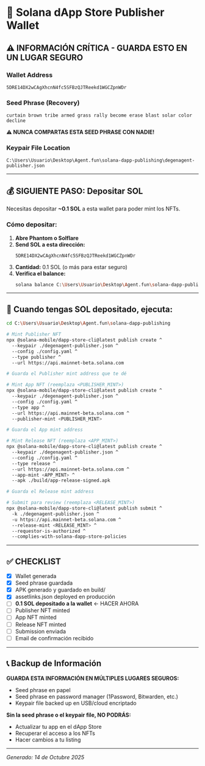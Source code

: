 # 🔑 Solana dApp Store Publisher Wallet

## ⚠️ INFORMACIÓN CRÍTICA - GUARDA ESTO EN UN LUGAR SEGURO

### Wallet Address
```
5DRE14DX2wCAgXhcnN4fc5SFBzQJTReekd1WGCZpnWDr
```

### Seed Phrase (Recovery)
```
curtain brown tribe armed grass rally become erase blast solar color decline
```

**⚠️ NUNCA COMPARTAS ESTA SEED PHRASE CON NADIE!**

### Keypair File Location
```
C:\Users\Usuario\Desktop\Agent.fun\solana-dapp-publishing\degenagent-publisher.json
```

---

## 💰 SIGUIENTE PASO: Depositar SOL

Necesitas depositar **~0.1 SOL** a esta wallet para poder mint los NFTs.

### Cómo depositar:

1. **Abre Phantom o Solflare**
2. **Send SOL a esta dirección:**
   ```
   5DRE14DX2wCAgXhcnN4fc5SFBzQJTReekd1WGCZpnWDr
   ```
3. **Cantidad:** 0.1 SOL (o más para estar seguro)
4. **Verifica el balance:**
   ```bash
   solana balance C:\Users\Usuario\Desktop\Agent.fun\solana-dapp-publishing\degenagent-publisher.json --url mainnet-beta
   ```

---

## 📝 Cuando tengas SOL depositado, ejecuta:

```bash
cd C:\Users\Usuario\Desktop\Agent.fun\solana-dapp-publishing

# Mint Publisher NFT
npx @solana-mobile/dapp-store-cli@latest publish create ^
  --keypair ./degenagent-publisher.json ^
  --config ./config.yaml ^
  --type publisher ^
  --url https://api.mainnet-beta.solana.com

# Guarda el Publisher mint address que te dé

# Mint App NFT (reemplaza <PUBLISHER_MINT>)
npx @solana-mobile/dapp-store-cli@latest publish create ^
  --keypair ./degenagent-publisher.json ^
  --config ./config.yaml ^
  --type app ^
  --url https://api.mainnet-beta.solana.com ^
  --publisher-mint <PUBLISHER_MINT>

# Guarda el App mint address

# Mint Release NFT (reemplaza <APP_MINT>)
npx @solana-mobile/dapp-store-cli@latest publish create ^
  --keypair ./degenagent-publisher.json ^
  --config ./config.yaml ^
  --type release ^
  --url https://api.mainnet-beta.solana.com ^
  --app-mint <APP_MINT> ^
  --apk ./build/app-release-signed.apk

# Guarda el Release mint address

# Submit para review (reemplaza <RELEASE_MINT>)
npx @solana-mobile/dapp-store-cli@latest publish submit ^
  -k ./degenagent-publisher.json ^
  -u https://api.mainnet-beta.solana.com ^
  --release-mint <RELEASE_MINT> ^
  --requestor-is-authorized ^
  --complies-with-solana-dapp-store-policies
```

---

## ✅ CHECKLIST

- [x] Wallet generada
- [x] Seed phrase guardada
- [x] APK generado y guardado en build/
- [x] assetlinks.json deployed en producción
- [ ] **0.1 SOL depositado a la wallet** ← HACER AHORA
- [ ] Publisher NFT minted
- [ ] App NFT minted
- [ ] Release NFT minted
- [ ] Submission enviada
- [ ] Email de confirmación recibido

---

## 📞 Backup de Información

**GUARDA ESTA INFORMACIÓN EN MÚLTIPLES LUGARES SEGUROS:**
- Seed phrase en papel
- Seed phrase en password manager (1Password, Bitwarden, etc.)
- Keypair file backed up en USB/cloud encriptado

**Sin la seed phrase o el keypair file, NO PODRÁS:**
- Actualizar tu app en el dApp Store
- Recuperar el acceso a los NFTs
- Hacer cambios a tu listing

---

*Generado: 14 de Octubre 2025*
